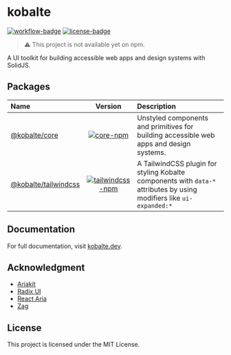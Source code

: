 # kobalte

[![workflow-badge]](https://github.com/fabien-ml/kobalte/actions/workflows/ci.yaml) [![license-badge]](https://github.com/fabien-ml/kobalte#license)

[workflow-badge]: https://img.shields.io/github/workflow/status/fabien-ml/kobalte/CI
[license-badge]: https://img.shields.io/github/license/fabien-ml/kobalte

> :warning: This project is not available yet on npm.

A UI toolkit for building accessible web apps and design systems with SolidJS.

## Packages

| Name                                          |                                 Version                                  | Description                                                                                                          |
| :-------------------------------------------- | :----------------------------------------------------------------------: | :------------------------------------------------------------------------------------------------------------------- |
| [@kobalte/core](/packages/elements)           |        [![core-npm]](https://www.npmjs.com/package/@kobalte/core)        | Unstyled components and primitives for building accessible web apps and design systems.                              |
| [@kobalte/tailwindcss](/packages/tailwindcss) | [![tailwindcss-npm]](https://www.npmjs.com/package/@kobalte/tailwindcss) | A TailwindCSS plugin for styling Kobalte components with `data-*` attributes by using modifiers like `ui-expanded:*` |

[core-npm]: https://img.shields.io/npm/v/@kobalte/core
[tailwindcss-npm]: https://img.shields.io/npm/v/@kobalte/tailwindcss

## Documentation

For full documentation, visit [kobalte.dev](https://kobalte.dev/).

## Acknowledgment

- [Ariakit](https://ariakit.org/)
- [Radix UI](https://www.radix-ui.com/)
- [React Aria](https://react-spectrum.adobe.com/react-aria/)
- [Zag](https://zagjs.com/)

## License

This project is licensed under the MIT License.
